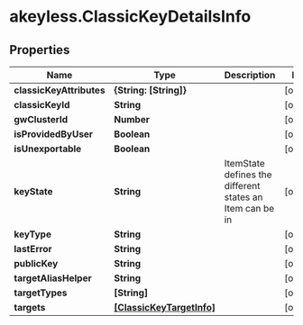 # akeyless.ClassicKeyDetailsInfo

## Properties

Name | Type | Description | Notes
------------ | ------------- | ------------- | -------------
**classicKeyAttributes** | **{String: [String]}** |  | [optional] 
**classicKeyId** | **String** |  | [optional] 
**gwClusterId** | **Number** |  | [optional] 
**isProvidedByUser** | **Boolean** |  | [optional] 
**isUnexportable** | **Boolean** |  | [optional] 
**keyState** | **String** | ItemState defines the different states an Item can be in | [optional] 
**keyType** | **String** |  | [optional] 
**lastError** | **String** |  | [optional] 
**publicKey** | **String** |  | [optional] 
**targetAliasHelper** | **String** |  | [optional] 
**targetTypes** | **[String]** |  | [optional] 
**targets** | [**[ClassicKeyTargetInfo]**](ClassicKeyTargetInfo.md) |  | [optional] 


